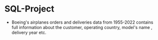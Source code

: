 # SQL-Project
* Boeing's airplanes orders and deliveries data from 1955-2022
contains full information about the customer, operating country, model's name , delivery year etc.
